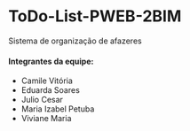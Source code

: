 # ToDo-List-PWEB-2BIM
Sistema de organização de afazeres

#### Integrantes da equipe:

* Camile Vitória
* Eduarda Soares
* Julio Cesar
* Maria Izabel Petuba
* Viviane Maria
